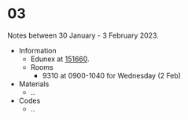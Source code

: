 # 03
Notes between 30 January - 3 February 2023.

- Information
  + Edunex at [151660](https://edunex.itb.ac.id/courses/45279/preview/151660).
  + Rooms
    - 9310 at 0900-1040 for Wednesday (2 Feb)
- Materials
  + ..
- Codes
  + ..
